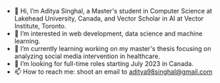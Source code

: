 - 👋 Hi, I’m Aditya Singhal, a Master's student in Computer Science at Lakehead University, Canada, and Vector Scholar in AI at Vector Institute, Toronto.
- 👀 I’m interested in web development, data science and machine learning.
- 🌱 I’m currently learning working on my master's thesis focusing on analyzing social media intervention in healthcare.
- 💞️ I’m looking for full-time roles starting July 2023 in Canada.
- 📫 How to reach me: shoot an email to aditya98singhal@gmail.com

<!---
aditya-ml/aditya-ml is a ✨ special ✨ repository because its `README.md` (this file) appears on your GitHub profile.
You can click the Preview link to take a look at your changes.
--->
<!-- - ⚡ I'm an MLH Fellow for Fall 2022! -->
